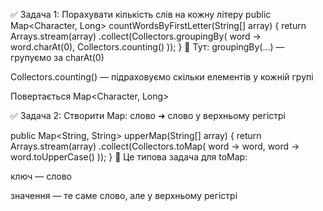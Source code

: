 ✅ Задача 1: Порахувати кількість слів на кожну літеру
public Map<Character, Long> countWordsByFirstLetter(String[] array) {
return Arrays.stream(array)
.collect(Collectors.groupingBy(
word -> word.charAt(0),
Collectors.counting()
));
}
🧠 Тут:
groupingBy(...) — групуємо за charAt(0)

Collectors.counting() — підраховуємо скільки елементів у кожній групі

Повертається Map<Character, Long>

✅ Задача 2: Створити Map: слово ➜ слово у верхньому регістрі

public Map<String, String> upperMap(String[] array) {
return Arrays.stream(array)
.collect(Collectors.toMap(
word -> word,
word -> word.toUpperCase()
));
}
🧠 Це типова задача для toMap:

ключ — слово

значення — те саме слово, але у верхньому регістрі


